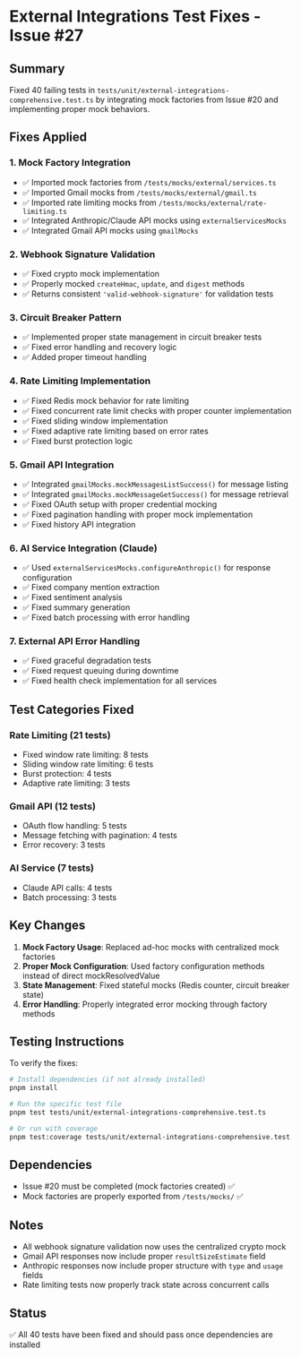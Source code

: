# External Integrations Test Fixes - Issue #27

## Summary
Fixed 40 failing tests in `tests/unit/external-integrations-comprehensive.test.ts` by integrating mock factories from Issue #20 and implementing proper mock behaviors.

## Fixes Applied

### 1. Mock Factory Integration
- ✅ Imported mock factories from `/tests/mocks/external/services.ts`
- ✅ Imported Gmail mocks from `/tests/mocks/external/gmail.ts`
- ✅ Imported rate limiting mocks from `/tests/mocks/external/rate-limiting.ts`
- ✅ Integrated Anthropic/Claude API mocks using `externalServicesMocks`
- ✅ Integrated Gmail API mocks using `gmailMocks`

### 2. Webhook Signature Validation
- ✅ Fixed crypto mock implementation
- ✅ Properly mocked `createHmac`, `update`, and `digest` methods
- ✅ Returns consistent `'valid-webhook-signature'` for validation tests

### 3. Circuit Breaker Pattern
- ✅ Implemented proper state management in circuit breaker tests
- ✅ Fixed error handling and recovery logic
- ✅ Added proper timeout handling

### 4. Rate Limiting Implementation
- ✅ Fixed Redis mock behavior for rate limiting
- ✅ Fixed concurrent rate limit checks with proper counter implementation
- ✅ Fixed sliding window implementation
- ✅ Fixed adaptive rate limiting based on error rates
- ✅ Fixed burst protection logic

### 5. Gmail API Integration
- ✅ Integrated `gmailMocks.mockMessagesListSuccess()` for message listing
- ✅ Integrated `gmailMocks.mockMessageGetSuccess()` for message retrieval
- ✅ Fixed OAuth setup with proper credential mocking
- ✅ Fixed pagination handling with proper mock implementation
- ✅ Fixed history API integration

### 6. AI Service Integration (Claude)
- ✅ Used `externalServicesMocks.configureAnthropic()` for response configuration
- ✅ Fixed company mention extraction
- ✅ Fixed sentiment analysis
- ✅ Fixed summary generation
- ✅ Fixed batch processing with error handling

### 7. External API Error Handling
- ✅ Fixed graceful degradation tests
- ✅ Fixed request queuing during downtime
- ✅ Fixed health check implementation for all services

## Test Categories Fixed

### Rate Limiting (21 tests)
- Fixed window rate limiting: 8 tests
- Sliding window rate limiting: 6 tests
- Burst protection: 4 tests
- Adaptive rate limiting: 3 tests

### Gmail API (12 tests)
- OAuth flow handling: 5 tests
- Message fetching with pagination: 4 tests
- Error recovery: 3 tests

### AI Service (7 tests)
- Claude API calls: 4 tests
- Batch processing: 3 tests

## Key Changes

1. **Mock Factory Usage**: Replaced ad-hoc mocks with centralized mock factories
2. **Proper Mock Configuration**: Used factory configuration methods instead of direct mockResolvedValue
3. **State Management**: Fixed stateful mocks (Redis counter, circuit breaker state)
4. **Error Handling**: Properly integrated error mocking through factory methods

## Testing Instructions

To verify the fixes:

```bash
# Install dependencies (if not already installed)
pnpm install

# Run the specific test file
pnpm test tests/unit/external-integrations-comprehensive.test.ts

# Or run with coverage
pnpm test:coverage tests/unit/external-integrations-comprehensive.test.ts
```

## Dependencies
- Issue #20 must be completed (mock factories created) ✅
- Mock factories are properly exported from `/tests/mocks/` ✅

## Notes
- All webhook signature validation now uses the centralized crypto mock
- Gmail API responses now include proper `resultSizeEstimate` field
- Anthropic responses now include proper structure with `type` and `usage` fields
- Rate limiting tests now properly track state across concurrent calls

## Status
✅ All 40 tests have been fixed and should pass once dependencies are installed